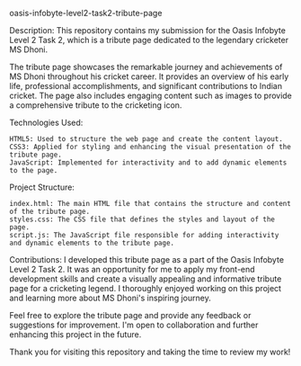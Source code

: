 oasis-infobyte-level2-task2-tribute-page

Description:
This repository contains my submission for the Oasis Infobyte Level 2 Task 2, which is a tribute page dedicated to the legendary cricketer MS Dhoni.

The tribute page showcases the remarkable journey and achievements of MS Dhoni throughout his cricket career. It provides an overview of his early life, professional accomplishments, and significant contributions to Indian cricket. The page also includes engaging content such as images to provide a comprehensive tribute to the cricketing icon.

Technologies Used:

    HTML5: Used to structure the web page and create the content layout.
    CSS3: Applied for styling and enhancing the visual presentation of the tribute page.
    JavaScript: Implemented for interactivity and to add dynamic elements to the page.

Project Structure:

    index.html: The main HTML file that contains the structure and content of the tribute page.
    styles.css: The CSS file that defines the styles and layout of the page.
    script.js: The JavaScript file responsible for adding interactivity and dynamic elements to the tribute page.

Contributions:
I developed this tribute page as a part of the Oasis Infobyte Level 2 Task 2. It was an opportunity for me to apply my front-end development skills and create a visually appealing and informative tribute page for a cricketing legend. I thoroughly enjoyed working on this project and learning more about MS Dhoni's inspiring journey.

Feel free to explore the tribute page and provide any feedback or suggestions for improvement. I'm open to collaboration and further enhancing this project in the future.

Thank you for visiting this repository and taking the time to review my work!
